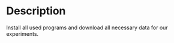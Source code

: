 Description
===========

Install all used programs and download all necessary data for our experiments.

